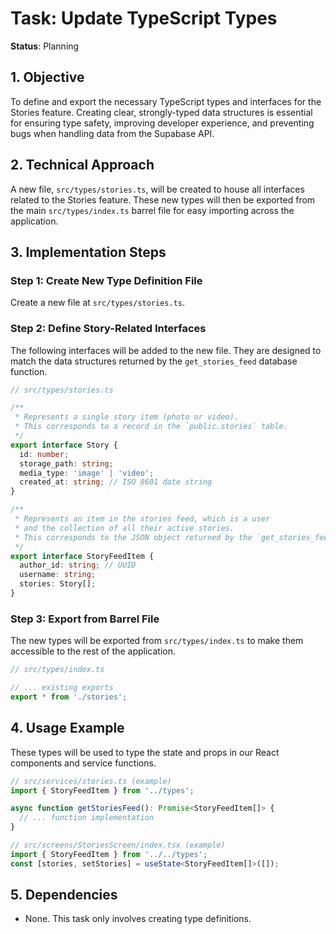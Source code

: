 # Task: Update TypeScript Types

**Status**: Planning

## 1. Objective

To define and export the necessary TypeScript types and interfaces for the
Stories feature. Creating clear, strongly-typed data structures is essential for
ensuring type safety, improving developer experience, and preventing bugs when
handling data from the Supabase API.

## 2. Technical Approach

A new file, `src/types/stories.ts`, will be created to house all interfaces
related to the Stories feature. These new types will then be exported from the
main `src/types/index.ts` barrel file for easy importing across the application.

## 3. Implementation Steps

### Step 1: Create New Type Definition File

Create a new file at `src/types/stories.ts`.

### Step 2: Define Story-Related Interfaces

The following interfaces will be added to the new file. They are designed to
match the data structures returned by the `get_stories_feed` database function.

```typescript
// src/types/stories.ts

/**
 * Represents a single story item (photo or video).
 * This corresponds to a record in the `public.stories` table.
 */
export interface Story {
  id: number;
  storage_path: string;
  media_type: 'image' | 'video';
  created_at: string; // ISO 8601 date string
}

/**
 * Represents an item in the stories feed, which is a user
 * and the collection of all their active stories.
 * This corresponds to the JSON object returned by the `get_stories_feed` function.
 */
export interface StoryFeedItem {
  author_id: string; // UUID
  username: string;
  stories: Story[];
}
```

### Step 3: Export from Barrel File

The new types will be exported from `src/types/index.ts` to make them accessible
to the rest of the application.

```typescript
// src/types/index.ts

// ... existing exports
export * from './stories';
```

## 4. Usage Example

These types will be used to type the state and props in our React components and
service functions.

```typescript
// src/services/stories.ts (example)
import { StoryFeedItem } from '../types';

async function getStoriesFeed(): Promise<StoryFeedItem[]> {
  // ... function implementation
}

// src/screens/StoriesScreen/index.tsx (example)
import { StoryFeedItem } from '../../types';
const [stories, setStories] = useState<StoryFeedItem[]>([]);
```

## 5. Dependencies

- None. This task only involves creating type definitions.
